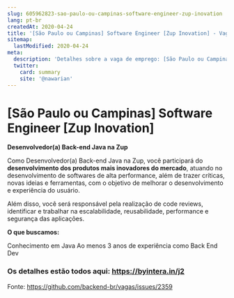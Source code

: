 ```yaml
---
slug: 605962823-sao-paulo-ou-campinas-software-engineer-zup-inovation
lang: pt-br
createdAt: 2020-04-24
title: '[São Paulo ou Campinas] Software Engineer [Zup Inovation] - Vaga de Emprego'
sitemap:
  lastModified: 2020-04-24
meta:
  description: 'Detalhes sobre a vaga de emprego: [São Paulo ou Campinas] Software Engineer [Zup Inovation]'
  twitter:
    card: summary
    site: '@nawarian'
---
```


# [São Paulo ou Campinas] Software Engineer [Zup Inovation]

**Desenvolvedor(a) Back-end Java na Zup**

Como Desenvolvedor(a) Back-end Java na Zup​, você participará do **desenvolvimento dos produtos mais inovadores do mercado**, atuando no desenvolvimento de softwares de alta performance, além de trazer críticas, novas ideias e ferramentas, com o objetivo de melhorar o desenvolvimento e experiência do usuário.

Além disso, você será responsável pela realização de code reviews, identificar e trabalhar na escalabilidade, reusabilidade, performance e segurança das aplicações.

**O que buscamos:**

Conhecimento em Java
Ao menos 3 anos de experiência como Back End Dev
### Os detalhes estão todos aqui: https://byintera.in/j2

Fonte: https://github.com/backend-br/vagas/issues/2359